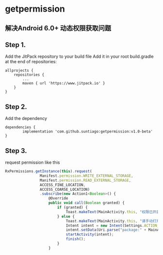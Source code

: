
# getpermission
## 解决Android 6.0+ 动态权限获取问题

## Step 1. 
Add the JitPack repository to your build file
Add it in your root build.gradle at the end of repositories:

	allprojects {
		repositories {
			...
			maven { url 'https://www.jitpack.io' }
		}
	}
## Step 2. 
Add the dependency

	dependencies {
	        implementation 'com.github.suntiago:getpermission:v1.0-beta'
	}
## Step 3.
request permission like this
```javascript
RxPermissions.getInstance(this).request(
                Manifest.permission.WRITE_EXTERNAL_STORAGE,
                Manifest.permission.READ_EXTERNAL_STORAGE,
                ACCESS_FINE_LOCATION,
                ACCESS_COARSE_LOCATION)
                .subscribe(new Action1<Boolean>() {
                    @Override
                    public void call(Boolean granted) {
                        if (granted) {
                            Toast.makeText(MainActivity.this, "权限已开启！", Toast.LENGTH_SHORT).show();
                        } else {
                            Toast.makeText(MainActivity.this, "请手动打开权限！", Toast.LENGTH_SHORT).show();
                            Intent intent = new Intent(Settings.ACTION_APPLICATION_DETAILS_SETTINGS);
                            intent.setData(Uri.parse("package:" + MainActivity.this.getPackageName()));
                            startActivity(intent);
                            finish();
                        }
                    }
```
